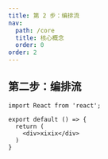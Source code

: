 ```yaml
---
title: 第 2 步：编排流
nav:
  path: /core
  title: 核心概念
  order: 0
order: 2
---
```


## 第二步：编排流

```tsx
import React from 'react';

export default () => {
  return (
    <div>xixix</div>
  )
}
```
